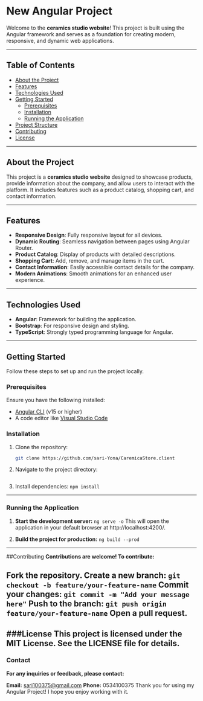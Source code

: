 # New Angular Project

Welcome to the **ceramics studio website**! This project is built using the Angular framework and serves as a foundation for creating modern, responsive, and dynamic web applications.

---

## Table of Contents

- [About the Project](#about-the-project)
- [Features](#features)
- [Technologies Used](#technologies-used)
- [Getting Started](#getting-started)
  - [Prerequisites](#prerequisites)
  - [Installation](#installation)
  - [Running the Application](#running-the-application)
- [Project Structure](#project-structure)
- [Contributing](#contributing)
- [License](#license)

---

## About the Project

This project is a **ceramics studio website** designed to showcase products, provide information about the company, and allow users to interact with the platform. It includes features such as a product catalog, shopping cart, and contact information.

---

## Features

- **Responsive Design**: Fully responsive layout for all devices.
- **Dynamic Routing**: Seamless navigation between pages using Angular Router.
- **Product Catalog**: Display of products with detailed descriptions.
- **Shopping Cart**: Add, remove, and manage items in the cart.
- **Contact Information**: Easily accessible contact details for the company.
- **Modern Animations**: Smooth animations for an enhanced user experience.

---

## Technologies Used

- **Angular**: Framework for building the application.
- **Bootstrap**: For responsive design and styling.
- **TypeScript**: Strongly typed programming language for Angular.

---

## Getting Started

Follow these steps to set up and run the project locally.

### Prerequisites

Ensure you have the following installed:

- [Angular CLI](https://angular.io/cli) (v15 or higher)
- A code editor like [Visual Studio Code](https://code.visualstudio.com/)

### Installation

1. Clone the repository:
   ```bash
   git clone https://github.com/sari-Yona/CaremicaStore.client
2. Navigate to the project directory:
   ```cd new-angular-project
3. Install dependencies:
  ```npm install```
---
### Running the Application
  1. **Start the development server:**
    ```ng serve -o```
This will open the application in your default browser at http://localhost:4200/.

2. **Build the project for production:**
   ```ng build --prod```
---
##Contributing
**Contributions are welcome! To contribute:**

Fork the repository.
**Create a new branch:**
```git checkout -b feature/your-feature-name```
Commit your changes:
```git commit -m "Add your message here"```
Push to the branch:
```git push origin feature/your-feature-name```
Open a pull request.
---
###License
This project is licensed under the MIT License. See the LICENSE file for details.
---
### Contact
**For any inquiries or feedback, please contact:**

**Email:** sari100375@gmail.com
**Phone:** 0534100375
Thank you for using my Angular Project! I hope you enjoy working with it.




